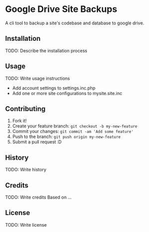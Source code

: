 # Google Drive Site Backups

A cli tool to backup a site's codebase and database to google drive.

## Installation

TODO: Describe the installation process

## Usage

TODO: Write usage instructions
 - Add account settings to settings.inc.php
 - Add one or more site configurations to mysite.site.inc

## Contributing

1. Fork it!
2. Create your feature branch: `git checkout -b my-new-feature`
3. Commit your changes: `git commit -am 'Add some feature'`
4. Push to the branch: `git push origin my-new-feature`
5. Submit a pull request :D

## History

TODO: Write history

## Credits

TODO: Write credits
Based on ...

## License

TODO: Write license
